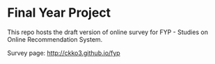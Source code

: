 # Final Year Project

This repo hosts the draft version of online survey for FYP - Studies on Online Recommendation System.

Survey page: <http://ckko3.github.io/fyp>
